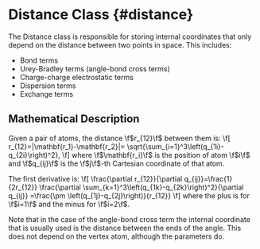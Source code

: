 Distance Class                                                       {#distance}
==============

The Distance class is responsible for storing internal coordinates that only
depend on the distance between two points in space.  This includes:
- Bond terms
- Urey-Bradley terms (angle-bond cross terms)
- Charge-charge electrostatic terms
- Dispersion terms
- Exchange terms
 
## Mathematical Description

Given a pair of atoms, the distance \f$r_{12}\f$ between them is:
\f[
   r_{12}=|\mathbf{r_1}-\mathbf{r_2}|= 
           \sqrt{\sum_{i=1}^3\left(q_{1i}-q_{2i}\right)^2},
\f]
where \f$\mathbf{r_i}\f$ is the position of atom \f$i\f$ and \f$q_{ij}\f$ is
the \f$j\f$-th Cartesian coordinate of that atom.
 
The first derivative is:
\f[
    \frac{\partial r_{12}}{\partial q_{ij}}=\frac{1}{2r_{12}}
       \frac{\partial \sum_{k=1}^3\left(q_{1k}-q_{2k}\right)^2}{\partial q_{ij}}
   =\frac{\pm \left(q_{1j}-q_{2j}\right)}{r_{12}}
 \f]
where the plus is for \f$i=1\f$ and the minus for \f$i=2\f$.

Note that in the case of the angle-bond cross term the internal coordinate that
is usually used is the distance between the ends of the angle.  This does not
depend on the vertex atom, although the parameters do.

